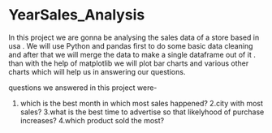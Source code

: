 # YearSales_Analysis
In this project we are gonna be analysing the sales data of a store based in usa .
We will use Python and pandas first to do some basic data cleaning and after that we will merge the data to make a single dataframe out of it .
than with the help of matplotlib we will plot bar charts and various other charts which will help us in answering our questions.

questions we answered in this project were-
1. which is the best month in which most sales happened?
2.city with most sales? 
3.what is the best time to advertise so that likelyhood of purchase increases?
4.which product sold the most?
